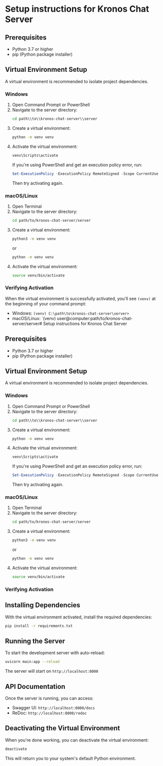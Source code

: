 # Setup instructions for Kronos Chat Server

## Prerequisites

- Python 3.7 or higher
- pip (Python package installer)

## Virtual Environment Setup

A virtual environment is recommended to isolate project dependencies.

### Windows

1. Open Command Prompt or PowerShell
2. Navigate to the server directory:
   ```cmd
   cd path\\to\\kronos-chat-server\\server
   ```
3. Create a virtual environment:
   ```cmd
   python -m venv venv
   ```
4. Activate the virtual environment:
   ```cmd
   venv\Scripts\activate
   ```
   If you're using PowerShell and get an execution policy error, run:
   ```powershell
   Set-ExecutionPolicy -ExecutionPolicy RemoteSigned -Scope CurrentUser
   ```
   Then try activating again.

### macOS/Linux

1. Open Terminal
2. Navigate to the server directory:
   ```bash
   cd path/to/kronos-chat-server/server
   ```
3. Create a virtual environment:
   ```bash
   python3 -m venv venv
   ```
   or
   ```bash
   python -m venv venv
   ```
4. Activate the virtual environment:
   ```bash
   source venv/bin/activate
   ```

### Verifying Activation

When the virtual environment is successfully activated, you'll see `(venv)` at the beginning of your command prompt:
- Windows: `(venv) C:\path\to\kronos-chat-server\server>`
- macOS/Linux: `(venv) user@computer:path/to/kronos-chat-server/server# Setup instructions for Kronos Chat Server

## Prerequisites

- Python 3.7 or higher
- pip (Python package installer)

## Virtual Environment Setup

A virtual environment is recommended to isolate project dependencies.

### Windows

1. Open Command Prompt or PowerShell
2. Navigate to the server directory:
   ```cmd
   cd path\\to\\kronos-chat-server\\server
   ```
3. Create a virtual environment:
   ```cmd
   python -m venv venv
   ```
4. Activate the virtual environment:
   ```cmd
   venv\Scripts\activate
   ```
   If you're using PowerShell and get an execution policy error, run:
   ```powershell
   Set-ExecutionPolicy -ExecutionPolicy RemoteSigned -Scope CurrentUser
   ```
   Then try activating again.

### macOS/Linux

1. Open Terminal
2. Navigate to the server directory:
   ```bash
   cd path/to/kronos-chat-server/server
   ```
3. Create a virtual environment:
   ```bash
   python3 -m venv venv
   ```
   or
   ```bash
   python -m venv venv
   ```
4. Activate the virtual environment:
   ```bash
   source venv/bin/activate
   ```

### Verifying Activation



## Installing Dependencies

With the virtual environment activated, install the required dependencies:
```bash
pip install -r requirements.txt
```

## Running the Server

To start the development server with auto-reload:
```bash
uvicorn main:app --reload
```

The server will start on `http://localhost:8000`

## API Documentation

Once the server is running, you can access:
- Swagger UI: `http://localhost:8000/docs`
- ReDoc: `http://localhost:8000/redoc`

## Deactivating the Virtual Environment

When you're done working, you can deactivate the virtual environment:
```bash
deactivate
```

This will return you to your system's default Python environment.